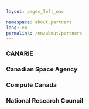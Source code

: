 ```yaml
---
layout: pages_left_nav

namespace: about.partners
lang: en
permalink: /en/about/partners
---
```


<!-- Content start -->

### CANARIE

### Canadian Space Agency

### Compute Canada

### National Research Council

<!-- Content end -->
